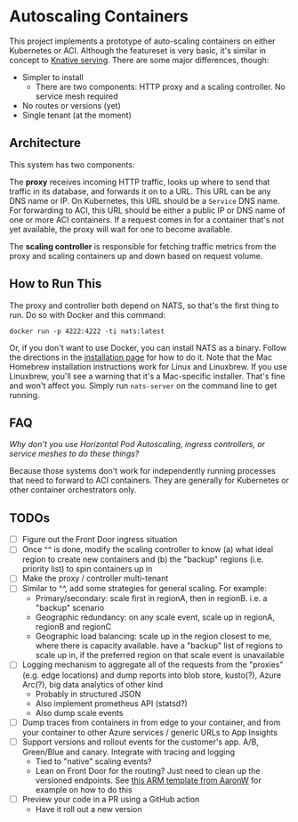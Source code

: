 # Autoscaling Containers

This project implements a prototype of auto-scaling containers on either Kubernetes or ACI. Although the featureset is very basic, it's similar in concept to [Knative serving](https://knative.dev/docs/serving/). There are some major differences, though:

- Simpler to install
    - There are two components: HTTP proxy and a scaling controller. No service mesh required
- No routes or versions (yet)
- Single tenant (at the moment)

## Architecture

This system has two components:

The **proxy** receives incoming HTTP traffic, looks up where to send that traffic in its database, and forwards it on to a URL. This URL can be any DNS name or IP. On Kubernetes, this URL should be a `Service` DNS name. For forwarding to ACI, this URL should be either a public IP or DNS name of one or more ACI containers. If a request comes in for a container that's not yet available, the proxy will wait for one to become available.

The **scaling controller** is responsible for fetching traffic metrics from the proxy and scaling containers up and down based on request volume.

## How to Run This

The proxy and controller both depend on NATS, so that's the first thing to run. Do so with Docker and this command:

```shell
docker run -p 4222:4222 -ti nats:latest
```

Or, if you don't want to use Docker, you can install NATS as a binary. Follow the directions in the [installation page](https://docs.nats.io/nats-server/installation) for how to do it. Note that the Mac Homebrew installation instructions work for Linux and Linuxbrew. If you use Linuxbrew, you'll see a warning that it's a Mac-specific installer. That's fine and won't affect you. Simply run `nats-server` on the command line to get running.

## FAQ

_Why don't you use Horizontal Pod Autoscaling, ingress controllers, or service meshes to do these things?_

Because those systems don't work for independently running processes that need to forward to ACI containers. They are generally for Kubernetes or other container orchestrators only.

## TODOs

- [ ] Figure out the Front Door ingress situation
- [ ] Once ^^ is done, modify the scaling controller to know (a) what ideal region to create new containers and (b) the "backup" regions (i.e. priority list) to spin containers up in
- [ ] Make the proxy / controller multi-tenant
- [ ] Similar to ^^, add some strategies for general scaling. For example:
    - Primary/secondary: scale first in regionA, then in regionB. i.e. a "backup" scenario
    - Geographic redundancy: on any scale event, scale up in regionA, regionB and regionC
    - Geographic load balancing: scale up in the region closest to me, where there is capacity available. have a "backup" list of regions to scale up in, if the preferred region on that scale event is unavailable
- [ ] Logging mechanism to aggregate all of the requests from the "proxies" (e.g. edge locations) and dump reports into blob store, kusto(?), Azure Arc(?), big data analytics of other kind
    - Probably in structured JSON
    - Also implement prometheus API (statsd?)
    - Also dump scale events
- [ ] Dump traces from containers in from edge to your container, and from your container to other Azure services / generic URLs to App Insights
- [ ] Support versions and rollout events for the customer's app. A/B, Green/Blue and canary. Integrate with tracing and logging
    - Tied to "native" scaling events?
    - Lean on Front Door for the routing? Just need to clean up the versioned endpoints. See [this ARM template from AaronW](https://github.com/aaronmsft/aaronmsft-com/blob/master/azure-front-door-container-instances-arm/azuredeploy.json) for example on how to do this
- [ ] Preview your code in a PR using a GitHub action
    - Have it roll out a new version
